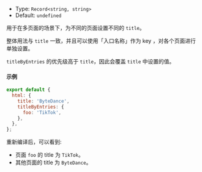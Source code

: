 - Type: `Record<string, string>`
- Default: `undefined`

用于在多页面的场景下，为不同的页面设置不同的 `title`。

整体用法与 `title` 一致，并且可以使用「入口名称」作为 key ，对各个页面进行单独设置。

`titleByEntries` 的优先级高于 `title`，因此会覆盖 `title` 中设置的值。

#### 示例

```js
export default {
  html: {
    title: 'ByteDance',
    titleByEntries: {
      foo: 'TikTok',
    },
  },
};
```

重新编译后，可以看到:

- 页面 `foo` 的 title 为 `TikTok`。
- 其他页面的 title 为 `ByteDance`。
